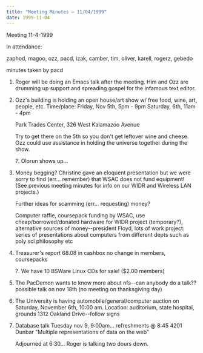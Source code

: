 ```yaml
---
title: "Meeting Minutes – 11/04/1999"
date: 1999-11-04
---
```

Meeting 11-4-1999 </p><p>
In attendance: </p><p>
zaphod, magoo, ozz, pacd, izak, camber, tim, oliver, karell, rogerz, gebedo </p><p>
minutes taken by pacd </p><p>
1. Roger will be doing an Emacs talk after the meeting.  Him and Ozz are drumming up support and spreading gospel for the infamous text editor.  </p><p>
2. Ozz's building is holding an open house/art show w/ free food, wine, art, people, etc. 	Time/place: Friday, Nov 5th, 5pm - 9pm  		    Saturday, 6th, 11am - 4pm </p><p>
		    Park Trades Center, 326 West Kalamazoo Avenue  </p><p>
	Try to get there on the 5th so you don't get leftover wine and cheese. 	Ozz could use assistance in holding the universe together during the show. </p><p>
?. Olorun shows up... </p><p>
3. Money begging?  Christine gave an eloquent presentation but we were sorry to find (err... remember) that WSAC does not fund equipment!  (See previous meeting minutes for info on our WIDR and Wireless LAN projects.) </p><p>
	Further ideas for scamming (err... requesting) money? </p><p>
	Computer raffle, coursepack funding by WSAC, use cheap/borrowed/donated hardware for WIDR project (temporary?), alternative sources of money--president Floyd, lots of work project: series of presentations about computers from different depts such as poly sci philosophy etc </p><p>
4. Treasurer's report 	68.08 in cashbox 	no change in members, coursepacks </p><p>
?. We have 10 BSWare Linux CDs for sale!  ($2.00 members) </p><p>
5. The PacDemon wants to know more about nfs--can anybody do a talk?? 	possible talk on nov 18th (no meeting on thanksgiving day)	 </p><p>
6. The University is having automobile/general/computer auction on Saturday, November 6th, 10:00 am.  Location: auditorium, state hospital, grounds 1312 Oakland Drive--follow signs </p><p>
7. Database talk Tuesday nov 9, 9:00am... refreshments @ 8:45 4201 Dunbar    "Multiple representations of data on the web" </p><p>
Adjourned at 6:30... Roger is talking two dours down. </p><p>
</p>
